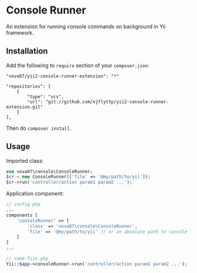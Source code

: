 Console Runner
==============

An extension for running console commands on background in Yii framework.

Installation
------------

Add the following to `require` section of your `composer.json`:

```
"vova07/yii2-console-runner-extension": "*"
```
```
"repositories": [
    {
        "type": "vcs",
        "url": "git://github.com/xjflyttp/yii2-console-runner-extension.git"
    }
],
```
Then do `composer install`.

Usage
-----

Imported class:

```php
use vova07\console\ConsoleRunner;
$cr = new ConsoleRunner(['file' => '@my/path/to/yii']);
$cr->run('controller/action param1 param2 ...');
```

Application component:

```php
// config.php
...
components [
    'consoleRunner' => [
        'class' => 'vova07\console\ConsoleRunner',
        'file' => '@my/path/to/yii' // or an absolute path to console file
    ]
]
...

// some-file.php
Yii::$app->consoleRunner->run('controller/action param1 param2 ...');
```
